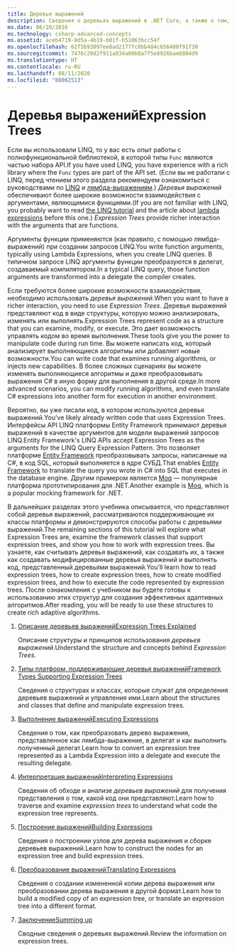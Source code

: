 ```yaml
---
title: Деревья выражений
description: Сведения о деревьях выражений в .NET Core, а также о том, как использовать их для представления кода в виде структур, которые можно проверять, изменять и выполнять.
ms.date: 06/20/2016
ms.technology: csharp-advanced-concepts
ms.assetid: aceb4719-0d5a-4b19-b01f-b51063bcc54f
ms.openlocfilehash: 62f5b93097ee8ad2177fc0bb484c656408f91f30
ms.sourcegitcommit: 7476c20d2f911a834a00b8a7f5e8926bae6804d9
ms.translationtype: HT
ms.contentlocale: ru-RU
ms.lasthandoff: 08/11/2020
ms.locfileid: "88062513"
---
```

# <a name="expression-trees"></a><span data-ttu-id="d7c4a-103">Деревья выражений</span><span class="sxs-lookup"><span data-stu-id="d7c4a-103">Expression Trees</span></span>

<span data-ttu-id="d7c4a-104">Если вы использовали LINQ, то у вас есть опыт работы с полнофункциональной библиотекой, в которой типы `Func` являются частью набора API.</span><span class="sxs-lookup"><span data-stu-id="d7c4a-104">If you have used LINQ, you have experience with a rich library where the `Func` types are part of the API set.</span></span> <span data-ttu-id="d7c4a-105">(Если вы не работали с LINQ, перед чтением этого раздела рекомендуем ознакомиться с руководствами по [LINQ](linq/index.md) и [лямбда-выражениям](language-reference/operators/lambda-expressions.md).) *Деревья выражений* обеспечивают более широкие возможности взаимодействия с аргументами, являющимися функциями.</span><span class="sxs-lookup"><span data-stu-id="d7c4a-105">(If you are not familiar with LINQ, you probably want to read [the LINQ tutorial](linq/index.md) and the article about [lambda expressions](language-reference/operators/lambda-expressions.md) before this one.) *Expression Trees* provide richer interaction with the arguments that are functions.</span></span>

<span data-ttu-id="d7c4a-106">Аргументы функции применяются (как правило, с помощью лямбда-выражений) при создании запросов LINQ.</span><span class="sxs-lookup"><span data-stu-id="d7c4a-106">You write function arguments, typically using Lambda Expressions, when you create LINQ queries.</span></span> <span data-ttu-id="d7c4a-107">В типичном запросе LINQ аргументы функции преобразуются в делегат, создаваемый компилятором.</span><span class="sxs-lookup"><span data-stu-id="d7c4a-107">In a typical LINQ query, those function arguments are transformed into a delegate the compiler creates.</span></span>

<span data-ttu-id="d7c4a-108">Если требуются более широкие возможности взаимодействия, необходимо использовать *деревья выражений*.</span><span class="sxs-lookup"><span data-stu-id="d7c4a-108">When you want to have a richer interaction, you need to use *Expression Trees*.</span></span>
<span data-ttu-id="d7c4a-109">Деревья выражений представляют код в виде структуры, которую можно анализировать, изменять или выполнять.</span><span class="sxs-lookup"><span data-stu-id="d7c4a-109">Expression Trees represent code as a structure that you can examine, modify, or execute.</span></span> <span data-ttu-id="d7c4a-110">Это дает возможность управлять кодом во время выполнения.</span><span class="sxs-lookup"><span data-stu-id="d7c4a-110">These tools give you the power to manipulate code during run time.</span></span> <span data-ttu-id="d7c4a-111">Вы можете написать код, который анализирует выполняющиеся алгоритмы или добавляет новые возможности.</span><span class="sxs-lookup"><span data-stu-id="d7c4a-111">You can write code that examines running algorithms, or injects new capabilities.</span></span> <span data-ttu-id="d7c4a-112">В более сложных сценариях вы можете изменять выполняющиеся алгоритмы и даже преобразовывать выражения C# в иную форму для выполнения в другой среде.</span><span class="sxs-lookup"><span data-stu-id="d7c4a-112">In more advanced scenarios, you can modify running algorithms, and even translate C# expressions into another form for execution in another environment.</span></span>

<span data-ttu-id="d7c4a-113">Вероятно, вы уже писали код, в котором используются деревья выражений.</span><span class="sxs-lookup"><span data-stu-id="d7c4a-113">You've likely already written code that uses Expression Trees.</span></span> <span data-ttu-id="d7c4a-114">Интерфейсы API LINQ платформы Entity Framework принимают деревья выражений в качестве аргументов для модели выражений запросов LINQ.</span><span class="sxs-lookup"><span data-stu-id="d7c4a-114">Entity Framework's LINQ APIs accept Expression Trees as the arguments for the LINQ Query Expression Pattern.</span></span>
<span data-ttu-id="d7c4a-115">Это позволяет платформе [Entity Framework](/ef/) преобразовывать запросы, написанные на C#, в код SQL, который выполняется в ядре СУБД.</span><span class="sxs-lookup"><span data-stu-id="d7c4a-115">That enables [Entity Framework](/ef/) to translate the query you wrote in C# into SQL that executes in the database engine.</span></span> <span data-ttu-id="d7c4a-116">Другим примером является [Moq](https://github.com/Moq/moq) — популярная платформа прототипирования для .NET.</span><span class="sxs-lookup"><span data-stu-id="d7c4a-116">Another example is [Moq](https://github.com/Moq/moq), which is a popular mocking framework for .NET.</span></span>

<span data-ttu-id="d7c4a-117">В дальнейших разделах этого учебника описывается, что представляют собой деревья выражений, рассматриваются поддерживающие их классы платформы и демонстрируются способы работы с деревьями выражений.</span><span class="sxs-lookup"><span data-stu-id="d7c4a-117">The remaining sections of this tutorial will explore what Expression Trees are, examine the framework classes that support expression trees, and show you how to work with expression trees.</span></span> <span data-ttu-id="d7c4a-118">Вы узнаете, как считывать деревья выражений, как создавать их, а также как создавать модифицированные деревья выражений и выполнять код, представленный деревьями выражений.</span><span class="sxs-lookup"><span data-stu-id="d7c4a-118">You'll learn how to read expression trees, how to create expression trees, how to create modified expression trees, and how to execute the code represented by expression trees.</span></span> <span data-ttu-id="d7c4a-119">После ознакомления с учебником вы будете готовы к использованию этих структур для создания эффективных адаптивных алгоритмов.</span><span class="sxs-lookup"><span data-stu-id="d7c4a-119">After reading, you will be ready to use these structures to create rich adaptive algorithms.</span></span>

1. [<span data-ttu-id="d7c4a-120">Описание деревьев выражений</span><span class="sxs-lookup"><span data-stu-id="d7c4a-120">Expression Trees Explained</span></span>](expression-trees-explained.md)

    <span data-ttu-id="d7c4a-121">Описание структуры и принципов использования *деревьев выражений*.</span><span class="sxs-lookup"><span data-stu-id="d7c4a-121">Understand the structure and concepts behind *Expression Trees*.</span></span>

2. [<span data-ttu-id="d7c4a-122">Типы платформ, поддерживающие деревья выражений</span><span class="sxs-lookup"><span data-stu-id="d7c4a-122">Framework Types Supporting Expression Trees</span></span>](expression-classes.md)

    <span data-ttu-id="d7c4a-123">Сведения о структурах и классах, которые служат для определения деревьев выражений и управления ими.</span><span class="sxs-lookup"><span data-stu-id="d7c4a-123">Learn about the structures and classes that define and manipulate expression trees.</span></span>

3. [<span data-ttu-id="d7c4a-124">Выполнение выражений</span><span class="sxs-lookup"><span data-stu-id="d7c4a-124">Executing Expressions</span></span>](expression-trees-execution.md)

    <span data-ttu-id="d7c4a-125">Сведения о том, как преобразовать дерево выражения, представленное как лямбда-выражение, в делегат и как выполнить полученный делегат.</span><span class="sxs-lookup"><span data-stu-id="d7c4a-125">Learn how to convert an expression tree represented as a Lambda Expression into a delegate and execute the resulting delegate.</span></span>

4. [<span data-ttu-id="d7c4a-126">Интерпретация выражений</span><span class="sxs-lookup"><span data-stu-id="d7c4a-126">Interpreting Expressions</span></span>](expression-trees-interpreting.md)

    <span data-ttu-id="d7c4a-127">Сведения об обходе и анализе *деревьев выражений* для получения представления о том, какой код они представляют.</span><span class="sxs-lookup"><span data-stu-id="d7c4a-127">Learn how to traverse and examine *expression trees* to understand what code the expression tree represents.</span></span>

5. [<span data-ttu-id="d7c4a-128">Построение выражений</span><span class="sxs-lookup"><span data-stu-id="d7c4a-128">Building Expressions</span></span>](expression-trees-building.md)

    <span data-ttu-id="d7c4a-129">Сведения о построении узлов для дерева выражения и сборке деревьев выражений.</span><span class="sxs-lookup"><span data-stu-id="d7c4a-129">Learn how to construct the nodes for an expression tree and build expression trees.</span></span>

6. [<span data-ttu-id="d7c4a-130">Преобразование выражений</span><span class="sxs-lookup"><span data-stu-id="d7c4a-130">Translating Expressions</span></span>](expression-trees-translating.md)

    <span data-ttu-id="d7c4a-131">Сведения о создании измененной копии дерева выражения или преобразовании дерева выражения в другой формат.</span><span class="sxs-lookup"><span data-stu-id="d7c4a-131">Learn how to build a modified copy of an expression tree, or translate an expression tree into a different format.</span></span>

7. [<span data-ttu-id="d7c4a-132">Заключение</span><span class="sxs-lookup"><span data-stu-id="d7c4a-132">Summing up</span></span>](expression-trees-summary.md)

    <span data-ttu-id="d7c4a-133">Сводные сведения о деревьях выражений.</span><span class="sxs-lookup"><span data-stu-id="d7c4a-133">Review the information on expression trees.</span></span>
